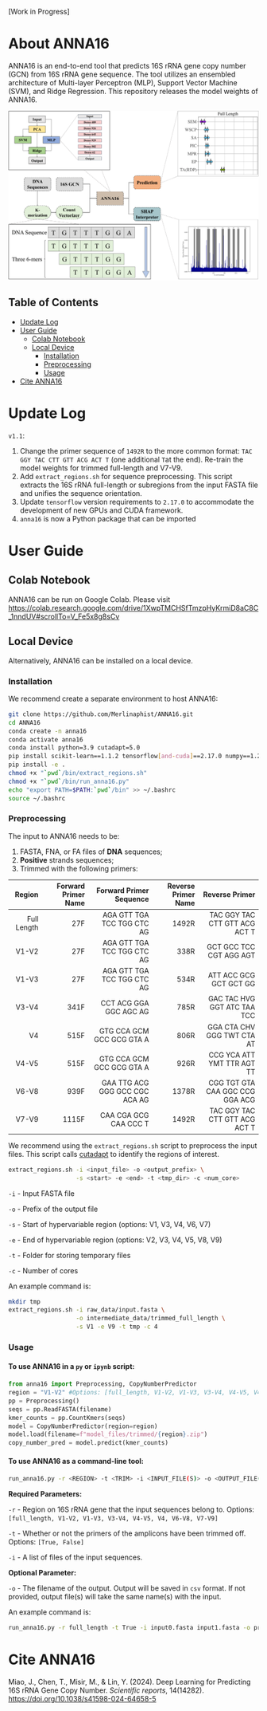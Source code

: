 [Work in Progress]
# About ANNA16

ANNA16 is an end-to-end tool that predicts 16S rRNA gene copy number (GCN) from 16S rRNA gene sequence. The tool utilizes an ensembled architecture of Multi-layer Perceptron (MLP), Support Vector Machine (SVM), and Ridge Regression. This repository releases the model weights of ANNA16.

![Summary of ANNA16](assets/ANNA16_summary.png)

## Table of Contents

- [Update Log](#updates-)
- [User Guide](#user_guide-)
    - [Colab Notebook](#colab-)
    - [Local Device](#local_device-)
        - [Installation](#installation-)
        - [Preprocessing](#preprocessing-)
        - [Usage](#usage-)
- [Cite ANNA16](#citation-)


# Update Log <a name="updates"></a>

`v1.1`:
1. Change the primer sequence of `1492R` to the more common format: `TAC GGY TAC CTT GTT ACG ACT T` (one additional `T`at the end). Re-train the model weights for trimmed full-length and V7-V9.
2. Add `extract_regions.sh` for sequence preprocessing. This script extracts the 16S rRNA full-length or subregions from the input FASTA file and unifies the sequence orientation.
3. Update `tensorflow` version requirements to `2.17.0` to accommodate the development of new GPUs and CUDA framework.
4. `anna16` is now a Python package that can be imported


# User Guide <a name="user_guide"></a>

## Colab Notebook <a name="colab"></a>

ANNA16 can be run on Google Colab. Please visit https://colab.research.google.com/drive/1XwpTMCHSfTmzpHyKrmiD8aC8C_1nndUV#scrollTo=V_Fe5x8g8sCv

## Local Device <a name="local_device"></a>

Alternatively, ANNA16 can be installed on a local device.

### Installation <a name="installation"></a>

We recommend create a separate environment to host ANNA16:

```bash
git clone https://github.com/Merlinaphist/ANNA16.git
cd ANNA16
conda create -n anna16
conda activate anna16
conda install python=3.9 cutadapt=5.0
pip install scikit-learn==1.1.2 tensorflow[and-cuda]==2.17.0 numpy==1.26.4 pandas==2.0.2
pip install -e .
chmod +x "`pwd`/bin/extract_regions.sh"
chmod +x "`pwd`/bin/run_anna16.py"
echo "export PATH=$PATH:`pwd`/bin" >> ~/.bashrc
source ~/.bashrc
```

### Preprocessing <a name="preprocessing"></a>

The input to ANNA16 needs to be:

1. FASTA, FNA, or FA files of **DNA** sequences;
2. **Positive** strands sequences;
3. Trimmed with the following primers:

| Region | Forward Primer Name | Forward Primer Sequence | Reverse Primer Name |Reverse Primer |
|-------:|--------------------:|------------------------:|-----------:|--------------:|
| Full Length | 27F | AGA GTT TGA TCC TGG CTC AG     | 1492R | TAC GGY TAC CTT GTT ACG ACT T    |
| V1-V2       | 27F | AGA GTT TGA TCC TGG CTC AG     | 338R | GCT GCC TCC CGT AGG AGT         |
| V1-V3       | 27F | AGA GTT TGA TCC TGG CTC AG     | 534R | ATT ACC GCG GCT GCT GG          |
| V3-V4       | 341F | CCT ACG GGA GGC AGC AG         | 785R | GAC TAC HVG GGT ATC TAA TCC     |
| V4          | 515F | GTG CCA GCM GCC GCG GTA A      | 806R | GGA CTA CHV GGG TWT CTA AT      |
| V4-V5       | 515F | GTG CCA GCM GCC GCG GTA A      | 926R | CCG YCA ATT YMT TTR AGT TT      |
| V6-V8       | 939F | GAA TTG ACG GGG GCC CGC ACA AG | 1378R | CGG TGT GTA CAA GGC CCG GGA ACG |
| V7-V9       | 1115F | CAA CGA GCG CAA CCC T          | 1492R | TAC GGY TAC CTT GTT ACG ACT T    |

We recommend using the `extract_regions.sh` script to preprocess the input files. 
This script calls [cutadapt](https://cutadapt.readthedocs.io/en/stable/) to identify the regions of interest.

```bash
extract_regions.sh -i <input_file> -o <output_prefix> \
                   -s <start> -e <end> -t <tmp_dir> -c <num_core>
```
`-i` - Input FASTA file

`-o` - Prefix of the output file

`-s` - Start of hypervariable region (options: V1, V3, V4, V6, V7)

`-e` - End of hypervariable region (options: V2, V3, V4, V5, V8, V9)

`-t` - Folder for storing temporary files

`-c` - Number of cores

An example command is:

```bash
mkdir tmp
extract_regions.sh -i raw_data/input.fasta \
                   -o intermediate_data/trimmed_full_length \
                   -s V1 -e V9 -t tmp -c 4
```

### Usage <a name="usage"></a>

#### To use ANNA16 in a `py` or `ipynb` script:

```python
from anna16 import Preprocessing, CopyNumberPredictor
region = "V1-V2" #Options: [full_length, V1-V2, V1-V3, V3-V4, V4-V5, V4, V6-V8, V7-V9]
pp = Preprocessing()
seqs = pp.ReadFASTA(filename)
kmer_counts = pp.CountKmers(seqs)
model = CopyNumberPredictor(region=region) 
model.load(filename=f"model_files/trimmed/{region}.zip")
copy_number_pred = model.predict(kmer_counts)
```

#### To use ANNA16 as a command-line tool:

```bash
run_anna16.py -r <REGION> -t <TRIM> -i <INPUT_FILE(S)> -o <OUTPUT_FILE(S)>
```

**Required Parameters:**

`-r` - Region on 16S rRNA gene that the input sequences belong to. Options: `[full_length, V1-V2, V1-V3, V3-V4, V4-V5, V4, V6-V8, V7-V9]`

`-t` - Whether or not the primers of the amplicons have been trimmed off. 
Options: `[True, False]`

`-i` - A list of files of the input sequences.

**Optional Parameter:**

`-o` - The filename of the output. Output will be saved in `csv` format. If not provided, output file(s) will take the same name(s) with the input.

An example command is:

```bash
run_anna16.py -r full_length -t True -i input0.fasta input1.fasta -o pred0 pred1
```

# Cite ANNA16 <a name="citation"></a>

Miao, J., Chen, T., Misir, M., & Lin, Y. (2024). Deep Learning for Predicting 16S rRNA Gene Copy Number. *Scientific reports*, 14(14282). https://doi.org/10.1038/s41598-024-64658-5 
